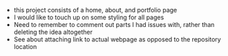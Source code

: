 - this project consists of a home, about, and portfolio page
- I would like to touch up on some styling for all pages
- Need to remember to comment out parts I had issues with, rather than deleting the idea altogether
- See about attaching link to actual webpage as opposed to the repository location